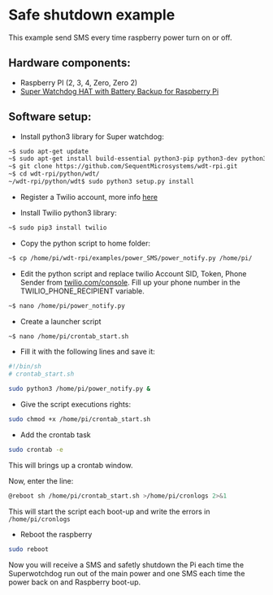 # Safe shutdown example
This example send SMS every time raspberry power turn on or off.

## Hardware components:
 - Raspberry PI (2, 3, 4, Zero, Zero 2)
 - [Super Watchdog HAT with Battery Backup for Raspberry Pi](https://sequentmicrosystems.com/collections/all-io-cards/products/raspberry-pi-battery-backup)

## Software setup:
- Install python3 library for Super watchdog:
```bash
~$ sudo apt-get update
~$ sudo apt-get install build-essential python3-pip python3-dev python3-smbus
~$ git clone https://github.com/SequentMicrosystems/wdt-rpi.git
~$ cd wdt-rpi/python/wdt/
~/wdt-rpi/python/wdt$ sudo python3 setup.py install
```

- Register a Twilio account, more info [here](https://raspberrypi-guide.github.io/programming/send-sms-messages)

- Install Twilio python3 library:
```bash
~$ sudo pip3 install twilio
```

- Copy the python script to home folder:
```bash
~$ cp /home/pi/wdt-rpi/examples/power_SMS/power_notify.py /home/pi/
```

- Edit the python script and replace twilio Account SID, Token, Phone Sender from [twilio.com/console](https://www.twilio.com/login?g=%2Fconsole%3F&t=2b1c98334b25c1a785ef15b6556396290e3c704a9b57fc40687cbccd79c46a8c). Fill up your phone number in the TWILIO_PHONE_RECIPIENT variable.  
```bash
~$ nano /home/pi/power_notify.py
```

- Create a launcher script
```bash
~$ nano /home/pi/crontab_start.sh
```

- Fill it with the following lines and save it:
```bash
#!/bin/sh
# crontab_start.sh

sudo python3 /home/pi/power_notify.py &
```

- Give the script executions rights:
```bash
sudo chmod +x /home/pi/crontab_start.sh
```

- Add the crontab task
```bash
sudo crontab -e
```
 This will brings up a crontab window.

 Now, enter the line:
```bash
@reboot sh /home/pi/crontab_start.sh >/home/pi/cronlogs 2>&1
```
 This will start the script each boot-up and write the errors in ```/home/pi/cronlogs```

- Reboot the raspberry
```bash
sudo reboot
```

Now you will receive a SMS and safetly shutdown the Pi each time the Superwotchdog run out of the main power and one SMS each time the power back on and Raspberry boot-up.
  
